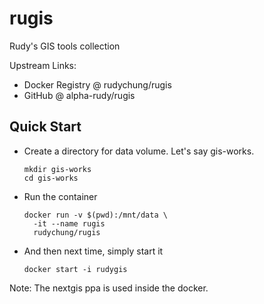 # rugis
Rudy's GIS tools collection

Upstream Links:
* Docker Registry @ rudychung/rugis
* GitHub @ alpha-rudy/rugis

## Quick Start

* Create a directory for data volume. Let's say gis-works.

      mkdir gis-works
      cd gis-works
    
* Run the container

      docker run -v $(pwd):/mnt/data \
        -it --name rugis
        rudychung/rugis

* And then next time, simply start it

      docker start -i rudygis


Note: The nextgis ppa is used inside the docker.
